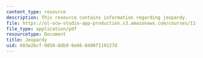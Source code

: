 ```yaml
---
content_type: resource
description: This resource contains information regarding jeopardy.
file: https://ol-ocw-studio-app-production.s3.amazonaws.com/courses/11-131-educational-theory-and-practice-iii-spring-2012/603e2bcf98508db99e668490f119127d_MIT11_131S12_Jeopardy.pdf
file_type: application/pdf
resourcetype: Document
title: Jeopardy
uid: 603e2bcf-9850-8db9-9e66-8490f119127d
---
```

